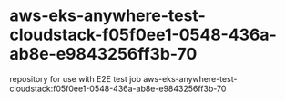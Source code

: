 # aws-eks-anywhere-test-cloudstack-f05f0ee1-0548-436a-ab8e-e9843256ff3b-70
repository for use with E2E test job aws-eks-anywhere-test-cloudstack:f05f0ee1-0548-436a-ab8e-e9843256ff3b-70
